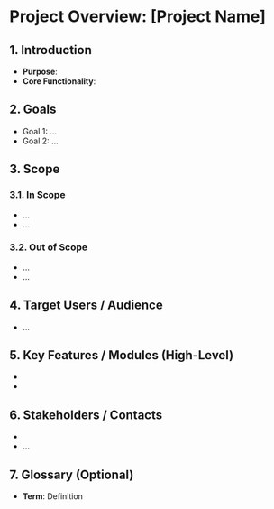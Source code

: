 # Project Overview: [Project Name]

<!-- LLM: Use the overall ProjectContext (techStack, structure, dependencies, codeInsights map) to populate this overview. Note that specific project-level details like explicit goals or scope might not be directly available in the structured context and may require inference or general knowledge. -->

## 1. Introduction

<!-- LLM: Provide a brief (1-2 sentence) high-level summary of the project's purpose. Infer this from the overall context, such as main entry points in projectContext.structure.mainEntryPoints or key dependencies in projectContext.dependencies. -->

- **Purpose**: <!-- LLM: Describe the main goal, e.g., "To automatically generate code/documentation..." based on inference from the available ProjectContext. -->
- **Core Functionality**: <!-- LLM: Briefly list 1-3 key features inferred from projectContext.structure.componentStructure keys, prominent dependencies (projectContext.dependencies), or main entry points (projectContext.structure.mainEntryPoints). -->

## 2. Goals

<!-- LLM: List the primary objectives of this project. This information is likely NOT directly available in the structured ProjectContext. Describe general goals based on the inferred purpose and overall context. -->

- Goal 1: ...
- Goal 2: ...

## 3. Scope

<!-- LLM: Define the boundaries of the project. This information is likely NOT directly available in the structured ProjectContext. Define scope based on inferred purpose and observed structure/features from projectContext.structure and projectContext.dependencies. -->

### 3.1. In Scope

<!-- LLM: List functionalities/features inferred to be included based on projectContext.structure and projectContext.dependencies. -->

- ...
- ...

### 3.2. Out of Scope

<!-- LLM: List functionalities/features inferred to be excluded based on the observed context. -->

- ...
- ...

## 4. Target Users / Audience

<!-- LLM: Describe the intended users of this project/tool. Infer from the project's nature (e.g., developer tool, web application) based on the overall ProjectContext. -->

- ...

## 5. Key Features / Modules (High-Level)

<!-- LLM: Briefly list the main features or high-level modules. Use keys from projectContext.structure.componentStructure or infer from directory names in projectContext.structure.sourceDir and file analysis within the projectContext.codeInsights map. -->

- [Feature/Module 1 Name]: <!-- LLM: Brief description based on inference from ProjectContext. -->
- [Feature/Module 2 Name]: <!-- LLM: Brief description based on inference from ProjectContext. -->

## 6. Stakeholders / Contacts

<!-- LLM: List key individuals or teams involved or main contacts. This information is likely NOT available in the structured ProjectContext. Fill in if known from other sources or leave as placeholders. -->

- [Name/Team]: [Role]
- ...

## 7. Glossary (Optional)

<!-- LLM: Define any project-specific terms or acronyms identified during analysis (e.g., from projectContext.codeInsights map contents) or known conventions. -->

- **Term**: Definition
